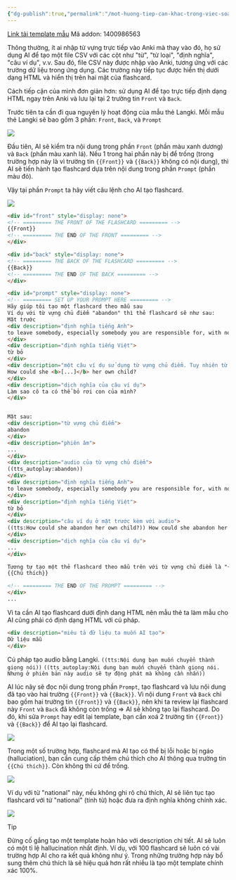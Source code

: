 ```yaml
---
{"dg-publish":true,"permalink":"/mot-huong-tiep-can-khac-trong-viec-soan-the-tren-anki/"}
---
```


[Link tải template mẫu](https://drive.google.com/file/d/1MxmBe2v4yMPBXh-Tf3E_nPz65Ily99lL/view?usp=sharing)
Mã addon: 1400986563

Thông thường, ít ai nhập từ vựng trực tiếp vào Anki mà thay vào đó, họ sử dụng AI để tạo một file CSV với các cột như "từ", "từ loại", "định nghĩa", "câu ví dụ", v.v. Sau đó, file CSV này được nhập vào Anki, tương ứng với các trường dữ liệu trong ứng dụng. Các trường này tiếp tục được hiển thị dưới dạng HTML và hiển thị trên hai mặt của flashcard.

Cách tiếp cận của mình đơn giản hơn: sử dụng AI để tạo trực tiếp định dạng HTML ngay trên Anki và lưu lại tại 2 trường tin `Front` và `Back`.

Trước tiên ta cần đi qua nguyên lý hoạt động của mẫu thẻ Langki. Mỗi mẫu thẻ Langki sẽ bao gồm 3 phần: `Front`, `Back`, và `Prompt`

![](https://i.imgur.com/rXRX3DT.png)

Đầu tiên, AI sẽ kiểm tra nội dung trong phần `Front` (phần màu xanh dương) và `Back` (phần màu xanh lá). Nếu 1 trong hai phần này bị để trống (trong trường hợp này là vì trường tin `{{Front}}` và `{{Back}}` không có nội dung), thì AI sẽ tiến hành tạo flashcard dựa trên nội dung trong phần `Prompt` (phần màu đỏ).

Vậy tại phần `Prompt` ta hãy viết câu lệnh cho AI tạo flashcard.

![](https://i.imgur.com/P8tsWwV.png)

```HTML
<div id="front" style="display: none">
<!-- ========= THE FRONT OF THE FLASHCARD ========= -->
{{Front}}
<!-- ========= THE END OF THE FRONT ========= -->
</div>

<div id="back" style="display: none">
<!-- ========= THE BACK OF THE FLASHCARD ========= -->
{{Back}}
<!-- ========= THE END OF THE BACK ========= -->
</div>

<div id="prompt" style="display: none">
<!-- ========= SET UP YOUR PROMPT HERE ========= -->
Hãy giúp tôi tạo một flashcard theo mẫu sau
Ví dụ với từ vựng chủ điểm "abandon" thì thẻ flashcard sẽ như sau:
Mặt trước
<div description="định nghĩa tiếng Anh">
to leave somebody, especially somebody you are responsible for, with no intention of returning
</div>
<div description="định nghĩa tiếng Việt">
từ bỏ
</div>
<div description="một câu ví dụ sử dụng từ vựng chủ điểm. Tuy nhiên từ vựng chủ điểm bị thay thế bởi cloze [...]">
How could she <b>[...]</b> her own child?
</div>
<div description="dịch nghĩa của câu ví dụ">
Làm sao cô ta có thể bỏ rơi con của mình?
</div>


Mặt sau:
<div description="từ vựng chủ điểm">
abandon
</div>
<div description="phiên âm">
...
</div>
<div description="audio của từ vựng chủ điểm">
((tts_autoplay:abandon))
</div>
<div description="định nghĩa tiếng Anh">
to leave somebody, especially somebody you are responsible for, with no intention of returning
</div>
<div description="định nghĩa tiếng Việt">
từ bỏ
</div>
<div description="câu ví dụ ở mặt trước kèm với audio">
((tts:How could she abandon her own child?)) How could she abandon her own child?
</div>
<div description="dịch nghĩa của câu ví dụ">
...
</div>

Tương tự tạo một thẻ flashcard theo mẫu trên với từ vựng chủ điểm là "{{Từ vựng}}".
{{Chú thích}}

<!-- ========= THE END OF THE PROMPT ========= -->
</div>
...
```

Vì ta cần AI tạo flashcard dưới định dang HTML nên mẫu thẻ ta làm mẫu cho AI cũng phải có định dạng HTML với cú pháp.
```html
<div description="miêu tả đữ liệu ta muốn AI tạo">
Dữ liệu mẫu
</div>
```

Cú pháp tạo audio bằng Langki.
`((tts:Nội dung bạn muốn chuyển thành giọng nói))`
`((tts_autoplay:Nội dung bạn muốn chuyển thành giọng nói. Nhưng ở phiên bản này audio sẽ tự động phát mà không cần nhấn))` 

AI lúc nãy sẽ đọc nội dung trong phần `Prompt`, tạo flashcard và lưu nội dung đã tạo vào hai trường `{{Front}}` và `{{Back}}`. Vì nội dung `Front` và `Back` chỉ bao gồm hai trường tin `{{Front}}` và `{{Back}}`, nên khi ta review lại flashcard này `Front` và `Back` đã không còn trống => AI sẽ không tạo lại flashcard. Do đó, khi sửa `Prompt` hay edit lại template, bạn cần xoá 2 trường tin `{{Front}}` và `{{Back}}` để AI tạo lại flashcard.

![](https://i.imgur.com/LuhJKaa.png)

Trong một số trường hợp, flashcard mà AI tạo có thể bị lỗi hoặc bị ngáo (halluciation), bạn cần cung cấp thêm chú thích cho AI thông qua trường tin `{{Chú thích}}`. Còn không thì cứ để trống.

![](https://i.imgur.com/9mZot75.png)

Ví dụ với từ "national" này, nếu không ghi rõ chú thích, AI sẽ liên tục tạo flashcard với từ "national" (tính từ) hoặc đưa ra định nghĩa không chính xác.

![](https://i.imgur.com/7V7mBBU.png)

> [!Tip]
> Đừng cố gắng tạo một template hoàn hảo với description chi tiết. AI sẽ luôn có một tỉ lệ hallucination nhất định. Ví dụ, với 100 flashcard sẽ luôn có vài trường hợp AI cho ra kết quả không như ý. Trong những trường hợp này bổ sung thêm chú thích là sẽ hiệu quả hơn rất nhiều là tạo một template chính xác 100%. 

